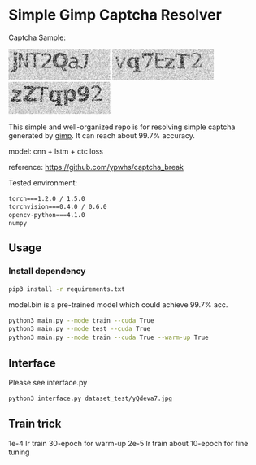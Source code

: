 # Simple Gimp Captcha Resolver

Captcha Sample:

<img src="./dataset_test/jNT2QaJ.jpg" width="200px" />
<img src="./dataset_test/vq7EzT2.jpg" width="200px" />
<img src="./dataset_test/zZTqp92.jpg" width="200px" />

This simple and well-organized repo is for resolving simple captcha generated by [gimp](https://github.com/isislovecruft/gimp-captcha). It can reach about 99.7% accuracy.

model: cnn + lstm + ctc loss

reference: https://github.com/ypwhs/captcha_break

Tested environment:

```
torch===1.2.0 / 1.5.0
torchvision===0.4.0 / 0.6.0
opencv-python===4.1.0
numpy
```

## Usage

### Install dependency

```bash
pip3 install -r requirements.txt
```

model.bin is a pre-trained model which could achieve 99.7% acc.

```bash
python3 main.py --mode train --cuda True
python3 main.py --mode test --cuda True
python3 main.py --mode train --cuda True --warm-up True
```

## Interface

Please see interface.py

```bash
python3 interface.py dataset_test/yQdeva7.jpg
```

## Train trick

1e-4 lr train 30-epoch for warm-up
2e-5 lr train about 10-epoch for fine tuning
